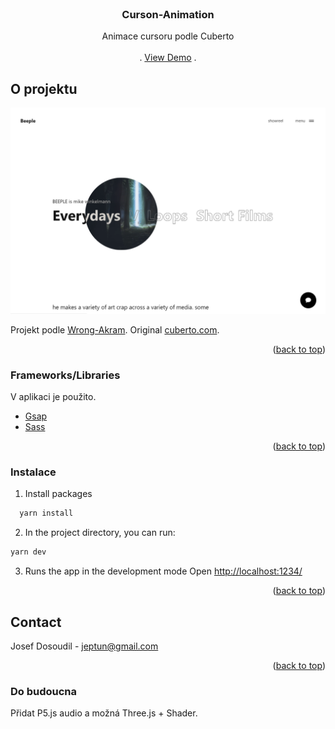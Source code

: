 
<div id="top"></div>


<!-- PROJECT LOGO -->
<br />
<div align="center">

  <h3 align="center">Curson-Animation</h3>

  <p align="center">
   Animace cursoru podle Cuberto
    <br />
    <br />
    .
    <a href="https://beeple-cursor.netlify.app/">View Demo</a>
    .
  </p>
</div>

<!-- ABOUT THE PROJECT -->
## O projektu
[![Product Name Screen Shot][product-screenshot]](https://beeple-cursor.netlify.app/)

Projekt podle  [Wrong-Akram](https://www.youtube.com/watch?v=MEO6yQLAgKw&t=1399s&ab_channel=WrongAkram). Original 
 [cuberto.com](https://cuberto.com/).

<p align="right">(<a href="#top">back to top</a>)</p>



### Frameworks/Libraries

V aplikaci je použito.

* [Gsap](https://greensock.com/gsap/)
* [Sass](https://sass-lang.com/)


<p align="right">(<a href="#top">back to top</a>)</p>


<!-- GETTING STARTED -->

### Instalace

1. Install packages
```sh
  yarn install 
  ```
2. In the project directory, you can run:
  ```sh
  yarn dev
  ```
3. Runs the app in the development mode Open [http://localhost:1234/](http://localhost:1234)


<p align="right">(<a href="#top">back to top</a>)</p>

<!-- CONTACT -->
## Contact

Josef Dosoudil  - jeptun@gmail.com

<p align="right">(<a href="#top">back to top</a>)</p>

### Do budoucna

 Přidat P5.js audio a možná Three.js + Shader.


<!-- MARKDOWN LINKS & IMAGES -->

[product-screenshot]: images/img.PNG
